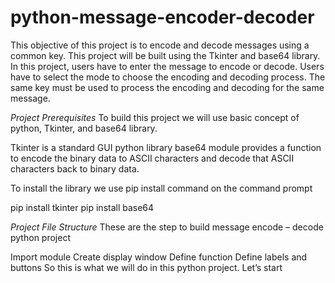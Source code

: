 # python-message-encoder-decoder

This objective of this project is to encode and decode messages using a common key. This project will be built using the Tkinter and base64 library.
In this project, users have to enter the message to encode or decode. Users have to select the mode to choose the encoding and decoding process. The same key must be used to process the encoding and decoding for the same message.


*Project Prerequisites*
To build this project we will use basic concept of python, Tkinter, and base64 library.

Tkinter is a standard GUI python library
base64 module provides a function to encode the binary data to ASCII characters and decode that ASCII characters back to binary data.

To install the library we use pip install command on the command prompt

pip install tkinter
pip install base64

*Project File Structure*
These are the step to build message encode – decode python project

Import module
Create display window
Define function
Define labels and buttons
So this is what we will do in this python project. Let’s start
